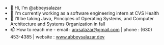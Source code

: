 - 👋 Hi, I’m @abbeysalazar
- 👀 I'm currently working as a software engineering intern at CVS Health
- 🌱 I'll be taking Java, Principles of Operating Systems, and Computer Architecture and Systems Organization in fall
- 📫 How to reach me - email : arxsalazar@gmail.com | phone : (630) 453-4385 | website : www.abbeysalazar.dev

<!---
abbeysalazar/abbeysalazar is a ✨ special ✨ repository because its `README.md` (this file) appears on your GitHub profile.
You can click the Preview link to take a look at your changes.
--->
